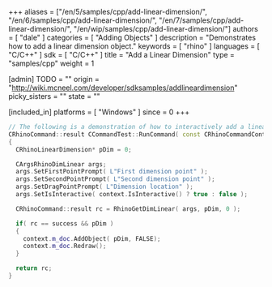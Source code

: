 +++
aliases = ["/en/5/samples/cpp/add-linear-dimension/", "/en/6/samples/cpp/add-linear-dimension/", "/en/7/samples/cpp/add-linear-dimension/", "/en/wip/samples/cpp/add-linear-dimension/"]
authors = [ "dale" ]
categories = [ "Adding Objects" ]
description = "Demonstrates how to add a linear dimension object."
keywords = [ "rhino" ]
languages = [ "C/C++" ]
sdk = [ "C/C++" ]
title = "Add a Linear Dimension"
type = "samples/cpp"
weight = 1

[admin]
TODO = ""
origin = "http://wiki.mcneel.com/developer/sdksamples/addlineardimension"
picky_sisters = ""
state = ""

[included_in]
platforms = [ "Windows" ]
since = 0
+++

```cpp
// The following is a demonstration of how to interactively add a linear dimension object to Rhino.
CRhinoCommand::result CCommandTest::RunCommand( const CRhinoCommandContext& context )
{
  CRhinoLinearDimension* pDim = 0;

  CArgsRhinoDimLinear args;
  args.SetFirstPointPrompt( L"First dimension point" );
  args.SetSecondPointPrompt( L"Second dimension point" );
  args.SetDragPointPrompt( L"Dimension location" );
  args.SetIsInteractive( context.IsInteractive() ? true : false );

  CRhinoCommand::result rc = RhinoGetDimLinear( args, pDim, 0 );

  if( rc == success && pDim )
  {
    context.m_doc.AddObject( pDim, FALSE);
    context.m_doc.Redraw();
  }

  return rc;
}
```
